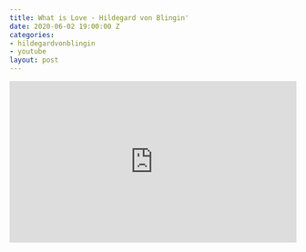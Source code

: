 ```yaml
---
title: What is Love - Hildegard von Blingin'
date: 2020-06-02 19:00:00 Z
categories:
- hildegardvonblingin
- youtube
layout: post
---
```


<style>.embed-container { position: relative; padding-bottom: 56.25%; height: 0; overflow: hidden; max-width: 100%; } .embed-container iframe, .embed-container object, .embed-container embed { position: absolute; top: 0; left: 0; width: 100%; height: 100%; }</style><div class='embed-container'><iframe src='https://www.youtube.com/embed/Kbj4bulZX2Y' frameborder='0' allowfullscreen></iframe></div>

